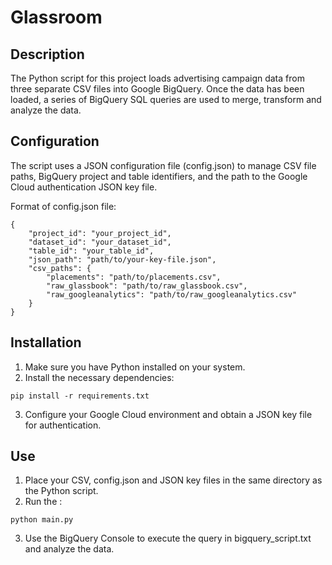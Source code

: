 # Glassroom

## Description

The Python script for this project loads advertising campaign data from three separate CSV files into Google BigQuery. Once the data has been loaded, a series of BigQuery SQL queries are used to merge, transform and analyze the data.

## Configuration

The script uses a JSON configuration file (config.json) to manage CSV file paths, BigQuery project and table identifiers, and the path to the Google Cloud authentication JSON key file.

Format of config.json file:

```
{
    "project_id": "your_project_id",
    "dataset_id": "your_dataset_id",
    "table_id": "your_table_id",
    "json_path": "path/to/your-key-file.json",
    "csv_paths": {
        "placements": "path/to/placements.csv",
        "raw_glassbook": "path/to/raw_glassbook.csv",
        "raw_googleanalytics": "path/to/raw_googleanalytics.csv"
    }
}
```

## Installation

1. Make sure you have Python installed on your system.
2. Install the necessary dependencies:
```
pip install -r requirements.txt
```
3. Configure your Google Cloud environment and obtain a JSON key file for authentication.

## Use

1. Place your CSV, config.json and JSON key files in the same directory as the Python script.
2. Run the :
```
python main.py
```
3. Use the BigQuery Console to execute the query in bigquery_script.txt and analyze the data.
